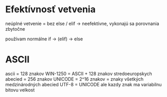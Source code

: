 # Efektívnosť vetvenia

neúplné vetvenie = bez else / elif
 -> neefektívne, vykonajú sa porovnania zbytočne

používam normálne if -> (elif) -> else




# ASCII
ascii = 128 znakov
WIN-1250 = ASCII + 128 znakov stredoeuropskych abecied = 256 znakov
UNICODE = 2^16 znakov = znaky všetkých medzinárodných abecied
UTF-8 = UNICODE ale kazdy znak ma variabilnu bitovu velkost